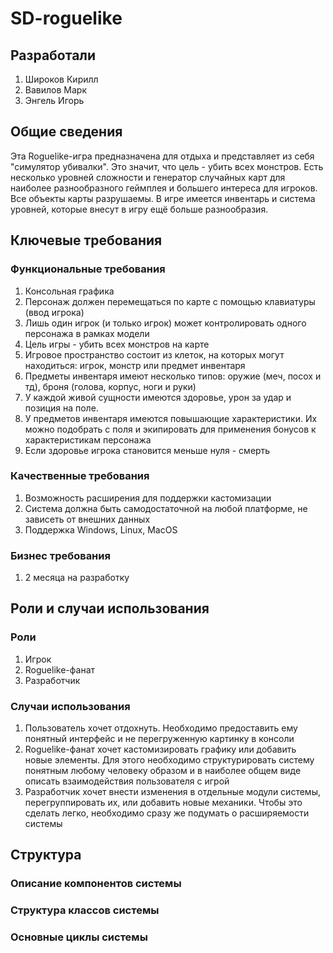 # SD-roguelike

## Разработали
1. Широков Кирилл
2. Вавилов Марк
3. Энгель Игорь

## Общие сведения
Эта Roguelike-игра предназначена для отдыха и представляет из себя "симулятор убивалки". Это значит, что цель - убить всех монстров.
Есть несколько уровней сложности и генератор случайных карт для наиболее разнообразного геймплея и большего интереса для игроков. Все объекты карты разрушаемы.
В игре имеется инвентарь и система уровней, которые внесут в игру ещё больше разнообразия.

## Ключевые требования
### Функциональные требования
1. Консольная графика
2. Персонаж должен перемещаться по карте с помощью клавиатуры (ввод игрока)
3. Лишь один игрок (и только игрок) может контролировать одного персонажа в рамках модели
4. Цель игры - убить всех монстров на карте
5. Игровое пространство состоит из клеток, на которых могут находиться: игрок, монстр или предмет инвентаря
6. Предметы инвентаря имеют несколько типов: оружие (меч, посох и тд), броня (голова, корпус, ноги и руки)
7. У каждой живой сущности имеются здоровье, урон за удар и позиция на поле.
8. У предметов инвентаря имеются повышающие характеристики. Их можно подобрать с поля и экипировать для применения бонусов к характеристикам персонажа
9. Если здоровье игрока становится меньше нуля - смерть

### Качественные требования
1. Возможность расширения для поддержки кастомизации
2. Система должна быть самодостаточной на любой платформе, не зависеть от внешних данных
3. Поддержка Windows, Linux, MacOS

### Бизнес требования
1. 2 месяца на разработку

## Роли и случаи использования
### Роли
1. Игрок
2. Roguelike-фанат
3. Разработчик

### Случаи использования
1. Пользователь хочет отдохнуть. Необходимо предоставить ему понятный интерфейс и не перегруженную картинку в консоли
2. Roguelike-фанат хочет кастомизировать графику или добавить новые элементы. Для этого необходимо структурировать систему понятным любому человеку образом и в наиболее общем виде описать взаимодействия пользователя с игрой
3. Разработчик хочет внести изменения в отдельные модули системы, перегруппировать их, или добавить новые механики. Чтобы это сделать легко, необходимо сразу же подумать о расширяемости системы


## Структура
### Описание компонентов системы

### Структура классов системы

### Основные циклы системы
